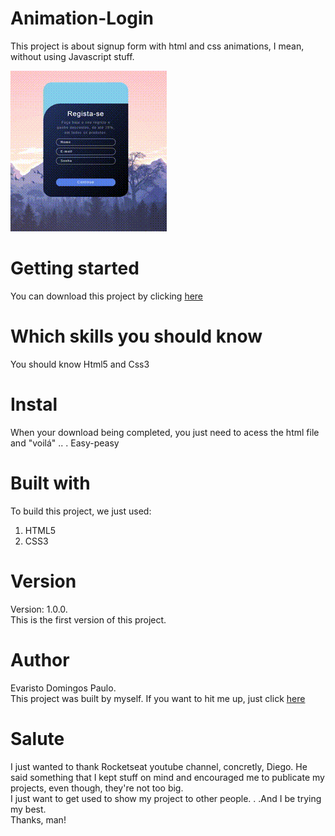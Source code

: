 # Animation-Login
This project is about signup form with html and css animations, I mean, without using Javascript stuff.

![project animation](https://github.com/Evaristo-Paulo/Animation-Login/blob/main/login%20animation.gif)
# Getting started
You can download this project by clicking [here](https://github.com/Evaristo-Paulo/Animation-Login/archive/main.zip)
# Which skills you should know
You should know Html5 and Css3
# Instal
When your download being completed, you just need to acess the html file and "voilá" .. . Easy-peasy
# Built with
To build this project, we just used:
1. HTML5
2. CSS3
# Version
Version: 1.0.0.<br/>This is the first version of this project.
# Author
Evaristo Domingos Paulo.<br/>
This project was built by myself. If you want to hit me up, just click [here](https://www.facebook.com/evaristodomingospaulo.evaristo)
# Salute
I just wanted to thank Rocketseat youtube channel, concretly, Diego. He said something that I kept stuff on mind and encouraged me to publicate my projects, even though, they're not too big.<br/>
I just want to get used to show my project to other people. . .And I be trying my best.
<br/>Thanks, man!
